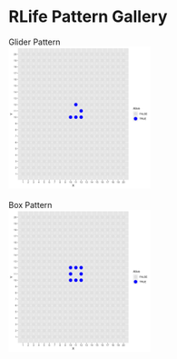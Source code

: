 # RLife Pattern Gallery
Glider Pattern
<br>
<img src="glider.gif" alt="RLife Glider" height="250">
<br>
<br>
Box Pattern
<br>
<img src="box.gif" alt="RLife Box" height="250">

